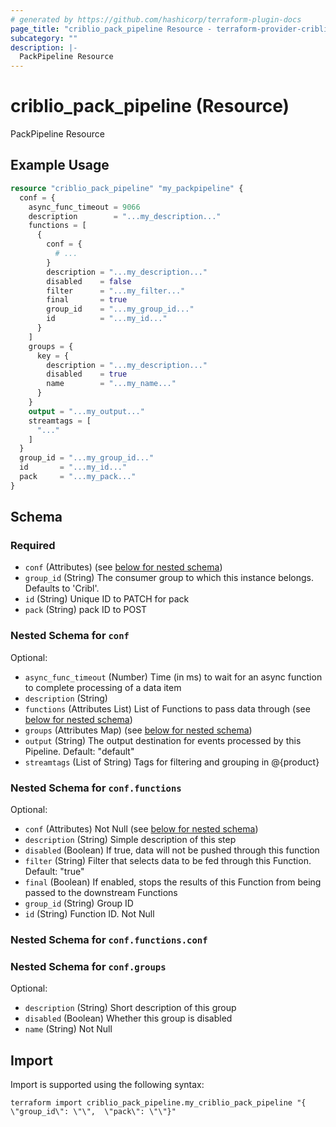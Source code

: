 ```yaml
---
# generated by https://github.com/hashicorp/terraform-plugin-docs
page_title: "criblio_pack_pipeline Resource - terraform-provider-criblio"
subcategory: ""
description: |-
  PackPipeline Resource
---
```


# criblio_pack_pipeline (Resource)

PackPipeline Resource

## Example Usage

```terraform
resource "criblio_pack_pipeline" "my_packpipeline" {
  conf = {
    async_func_timeout = 9066
    description        = "...my_description..."
    functions = [
      {
        conf = {
          # ...
        }
        description = "...my_description..."
        disabled    = false
        filter      = "...my_filter..."
        final       = true
        group_id    = "...my_group_id..."
        id          = "...my_id..."
      }
    ]
    groups = {
      key = {
        description = "...my_description..."
        disabled    = true
        name        = "...my_name..."
      }
    }
    output = "...my_output..."
    streamtags = [
      "..."
    ]
  }
  group_id = "...my_group_id..."
  id       = "...my_id..."
  pack     = "...my_pack..."
}
```

<!-- schema generated by tfplugindocs -->
## Schema

### Required

- `conf` (Attributes) (see [below for nested schema](#nestedatt--conf))
- `group_id` (String) The consumer group to which this instance belongs. Defaults to 'Cribl'.
- `id` (String) Unique ID to PATCH for pack
- `pack` (String) pack ID to POST

<a id="nestedatt--conf"></a>
### Nested Schema for `conf`

Optional:

- `async_func_timeout` (Number) Time (in ms) to wait for an async function to complete processing of a data item
- `description` (String)
- `functions` (Attributes List) List of Functions to pass data through (see [below for nested schema](#nestedatt--conf--functions))
- `groups` (Attributes Map) (see [below for nested schema](#nestedatt--conf--groups))
- `output` (String) The output destination for events processed by this Pipeline. Default: "default"
- `streamtags` (List of String) Tags for filtering and grouping in @{product}

<a id="nestedatt--conf--functions"></a>
### Nested Schema for `conf.functions`

Optional:

- `conf` (Attributes) Not Null (see [below for nested schema](#nestedatt--conf--functions--conf))
- `description` (String) Simple description of this step
- `disabled` (Boolean) If true, data will not be pushed through this function
- `filter` (String) Filter that selects data to be fed through this Function. Default: "true"
- `final` (Boolean) If enabled, stops the results of this Function from being passed to the downstream Functions
- `group_id` (String) Group ID
- `id` (String) Function ID. Not Null

<a id="nestedatt--conf--functions--conf"></a>
### Nested Schema for `conf.functions.conf`



<a id="nestedatt--conf--groups"></a>
### Nested Schema for `conf.groups`

Optional:

- `description` (String) Short description of this group
- `disabled` (Boolean) Whether this group is disabled
- `name` (String) Not Null

## Import

Import is supported using the following syntax:

```shell
terraform import criblio_pack_pipeline.my_criblio_pack_pipeline "{ \"group_id\": \"\",  \"pack\": \"\"}"
```
